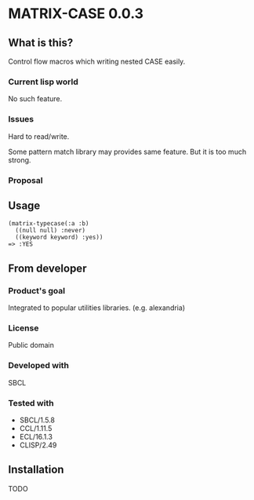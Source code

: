 # MATRIX-CASE 0.0.3
## What is this?
Control flow macros which writing nested CASE easily.

### Current lisp world
No such feature.

### Issues
Hard to read/write.

Some pattern match library may provides same feature.
But it is too much strong.

### Proposal

## Usage

```Lisp
(matrix-typecase(:a :b)
  ((null null) :never)
  ((keyword keyword) :yes))
=> :YES
```

## From developer

### Product's goal
Integrated to popular utilities libraries. (e.g. alexandria)

### License
Public domain

### Developed with
SBCL

### Tested with
* SBCL/1.5.8
* CCL/1.11.5
* ECL/16.1.3
* CLISP/2.49

## Installation
TODO
